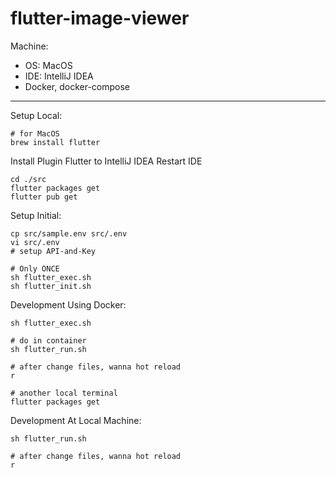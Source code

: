 # flutter-image-viewer

Machine:

- OS: MacOS
- IDE: IntelliJ IDEA
- Docker, docker-compose

---

Setup Local:

```shell
# for MacOS
brew install flutter
```

Install Plugin Flutter to IntelliJ IDEA
Restart IDE

```shell
cd ./src
flutter packages get
flutter pub get
```

Setup Initial:

```shell
cp src/sample.env src/.env
vi src/.env
# setup API-and-Key
```

```shell
# Only ONCE
sh flutter_exec.sh
sh flutter_init.sh
```

Development Using Docker:

```shell
sh flutter_exec.sh

# do in container
sh flutter_run.sh

# after change files, wanna hot reload
r
```

```shell
# another local terminal
flutter packages get
```

Development At Local Machine:

```shell
sh flutter_run.sh

# after change files, wanna hot reload
r
```
